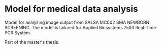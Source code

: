 # Model for medical data analysis
Model for analyzing image output from SALSA MC002 SMA NEWBORN SCREENING.
The model is tailored for Applied Biosystems 7500 Real-Time PCR System.

Part of the master's thesis.
